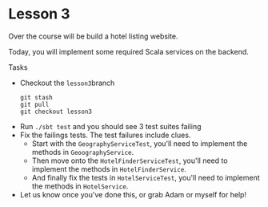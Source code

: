 # Lesson 3

Over the course will be build a hotel listing website.

Today, you will implement some required Scala services on the backend.

Tasks
* Checkout the `lesson3`branch
  ```
  git stash
  git pull
  git checkout lesson3
  ```
* Run `./sbt test` and you should see 3 test suites failing
* Fix the failings tests. The test failures include clues.
  * Start with the `GeographyServiceTest`, you'll need to implement the methods in `GeoographyService`.
  * Then move onto the `HotelFinderServiceTest`, you'll need to implement the methods in `HotelFinderService`.
  * And finally fix the tests in `HotelServiceTest`, you'll need to implement the methods in `HotelService`.
* Let us know once you've done this, or grab Adam or myself for help!
